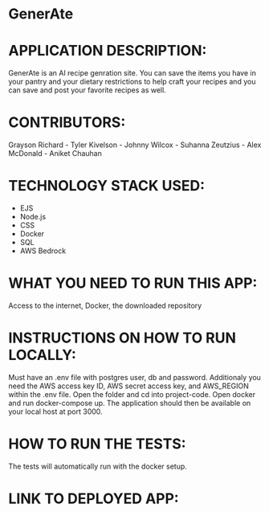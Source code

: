 # GenerAte <br>
# APPLICATION DESCRIPTION: 
GenerAte is an AI recipe genration site. You can save the items you have in your pantry and your dietary restrictions to help craft your recipes and you can save and post your favorite recipes as well. <br>


# CONTRIBUTORS: 
Grayson Richard - Tyler Kivelson - Johnny Wilcox - Suhanna Zeutzius - Alex McDonald - Aniket Chauhan  <br>


# TECHNOLOGY STACK USED: 
- EJS <br>
- Node.js <br>
- CSS <br>
- Docker
- SQL <br>
- AWS Bedrock <br>


# WHAT YOU NEED TO RUN THIS APP: 
Access to the internet, Docker, the downloaded repository <br>


# INSTRUCTIONS ON HOW TO RUN LOCALLY: 
Must have an .env file with postgres user, db and password. Additionaly you need the AWS access key ID, AWS secret access key, and AWS_REGION within the .env file.
Open the folder and cd into project-code. Open docker and run docker-compose up. The application should then be available on your local host at port 3000. <br>


# HOW TO RUN THE TESTS: 
The tests will automatically run with the docker setup. <br>


# LINK TO DEPLOYED APP:
